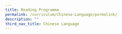 ```yaml
---
title: Reading Programme
permalink: /curriculum/Chinese-Language/permalink/
description: ""
third_nav_title: Chinese Language
---
```

